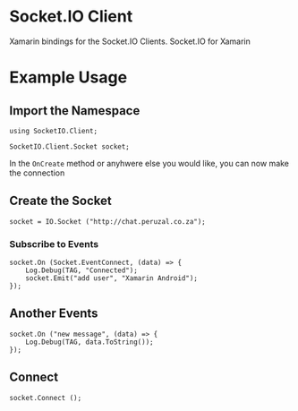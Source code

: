 # Socket.IO Client
Xamarin bindings for the Socket.IO Clients. Socket.IO for Xamarin

# Example Usage

## Import the Namespace
```
using SocketIO.Client;

SocketIO.Client.Socket socket;
```

In the ```OnCreate``` method or anyhwere else you would like, you can now make the connection
## Create the Socket
```
socket = IO.Socket ("http://chat.peruzal.co.za");
```

### Subscribe to Events
```
socket.On (Socket.EventConnect, (data) => {
    Log.Debug(TAG, "Connected");
    socket.Emit("add user", "Xamarin Android");
});
```

## Another Events
```
socket.On ("new message", (data) => {
    Log.Debug(TAG, data.ToString());
});
```

## Connect
```
socket.Connect ();
```
